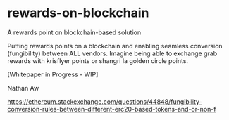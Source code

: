 # rewards-on-blockchain
A rewards point on blockchain-based solution

Putting rewards points on a blockchain and enabling seamless conversion (fungibility) between ALL vendors. Imagine being able to exchange grab rewards with krisflyer points or shangri la golden circle points. 

[Whitepaper in Progress - WIP]

Nathan Aw

https://ethereum.stackexchange.com/questions/44848/fungibility-conversion-rules-between-different-erc20-based-tokens-and-or-non-f
